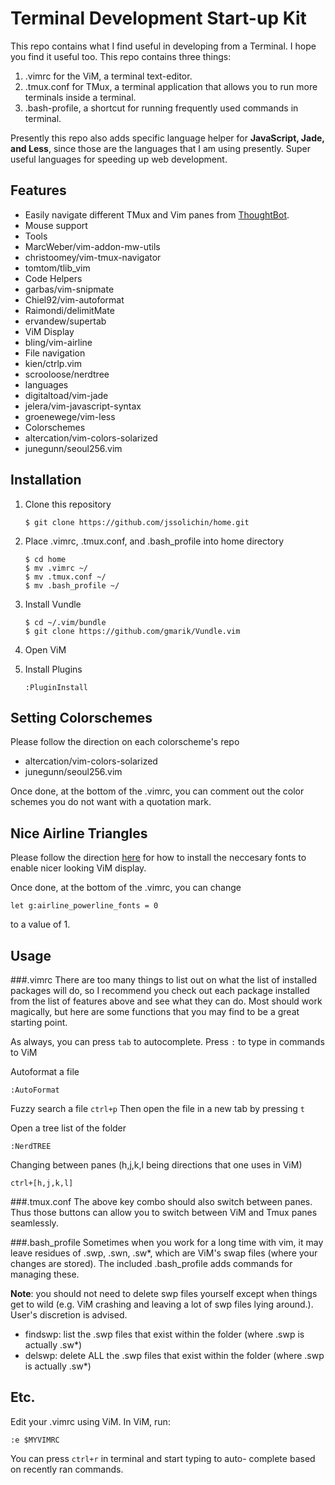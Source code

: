 Terminal Development Start-up Kit
=================================

This repo contains what I find useful in developing from a Terminal. I hope you find it useful too. This repo contains three things:

1. .vimrc for the ViM, a terminal text-editor.
2. .tmux.conf for TMux, a terminal application that allows you to run more terminals inside a terminal.
3. .bash-profile, a shortcut for running frequently used commands in terminal.

Presently this repo also adds specific language helper for **JavaScript, Jade, and Less**, since those are the languages that I am using presently. Super useful languages for speeding up web development. 

Features
--------

* Easily navigate different TMux and Vim panes from [ThoughtBot](http://robots.thoughtbot.com/seamlessly-navigate-vim-and-tmux-splits).
* Mouse support
* Tools
 * MarcWeber/vim-addon-mw-utils
 * christoomey/vim-tmux-navigator
 * tomtom/tlib_vim
* Code Helpers
 * garbas/vim-snipmate
 * Chiel92/vim-autoformat
 * Raimondi/delimitMate
 * ervandew/supertab
* ViM Display
 * bling/vim-airline
* File navigation
 * kien/ctrlp.vim
 * scrooloose/nerdtree
* languages
 * digitaltoad/vim-jade
 * jelera/vim-javascript-syntax
 * groenewege/vim-less
* Colorschemes
 * altercation/vim-colors-solarized
 * junegunn/seoul256.vim

Installation
-----
1. Clone this repository

    ```
    $ git clone https://github.com/jssolichin/home.git
    ```

2. Place .vimrc, .tmux.conf, and .bash_profile into home directory
 
    ```
    $ cd home
    $ mv .vimrc ~/
    $ mv .tmux.conf ~/
    $ mv .bash_profile ~/
    ```

3. Install Vundle

    ```
    $ cd ~/.vim/bundle
    $ git clone https://github.com/gmarik/Vundle.vim
    ```

4. Open ViM
5. Install Plugins

	```vim
    :PluginInstall
    ```

Setting Colorschemes
--------------------
Please follow the direction on each colorscheme's repo

 * altercation/vim-colors-solarized
 * junegunn/seoul256.vim

Once done, at the bottom of the .vimrc, you can comment out the color schemes you do not want with a quotation mark. 

Nice Airline Triangles
----------------------
Please follow the direction [here](https://powerline.readthedocs.org/en/master/installation.html#patched-fonts) for how to install the neccesary fonts to enable nicer looking ViM display.

Once done, at the bottom of the .vimrc, you can change 

    let g:airline_powerline_fonts = 0

to a value of 1.

Usage
-----
###.vimrc
There are too many things to list out on what the list of installed packages will do, so I recommend you check out each package installed from the list of features above and see what they can do. Most should work magically, but here are some functions that you may find to be a great starting point. 

As always, you can press `tab` to autocomplete. Press `:` to type in commands to ViM

Autoformat a file

    :AutoFormat 

Fuzzy search a file `ctrl+p` Then open the file in a new tab by pressing `t`

Open a tree list of the folder
    
    :NerdTREE

Changing between panes (h,j,k,l being directions that one uses in ViM)
    
    ctrl+[h,j,k,l]

###.tmux.conf
The above key combo should also switch between panes. Thus those buttons can allow you to switch between ViM and Tmux panes seamlessly.

###.bash_profile
Sometimes when you work for a long time with vim, it may leave residues of .swp, .swn, .sw*, which are ViM's swap files (where your changes are stored). The included .bash_profile adds commands for managing these.

**Note**: you should not need to delete swp files yourself except when things get to wild (e.g. ViM crashing and leaving a lot of swp files lying around.). User's discretion is advised.

* findswp: list the .swp files that exist within the folder (where .swp is actually .sw*)
* delswp: delete ALL the .swp files that exist within the folder (where .swp is actually .sw*)

Etc.
----
Edit your .vimrc using ViM. In ViM, run:

    :e $MYVIMRC

You can press `ctrl+r` in terminal and start typing to auto- complete based on recently ran commands.